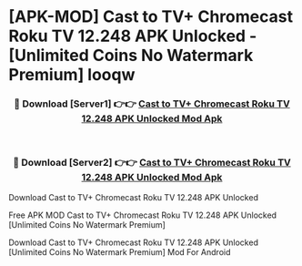 # [APK-MOD] Cast to TV+ Chromecast Roku TV 12.248 APK Unlocked - [Unlimited Coins No Watermark Premium] looqw



<div align="center">
<h3>🔴 Download [Server1] 👉👉 <a href="https://momento.my/?title=Cast_to_TV+_Chromecast_Roku_TV_12.248_APK_Unlocked">Cast to TV+ Chromecast Roku TV 12.248 APK Unlocked Mod Apk</a></h3><br>

<h3>🔴 Download [Server2] 👉👉 <a href="https://momento.my/?title=Cast_to_TV+_Chromecast_Roku_TV_12.248_APK_Unlocked">Cast to TV+ Chromecast Roku TV 12.248 APK Unlocked Mod Apk</a></h3>
</div>



Download Cast to TV+ Chromecast Roku TV 12.248 APK Unlocked 

Free APK MOD Cast to TV+ Chromecast Roku TV 12.248 APK Unlocked [Unlimited Coins No Watermark Premium]

Download Cast to TV+ Chromecast Roku TV 12.248 APK Unlocked [Unlimited Coins No Watermark Premium] Mod For Android
